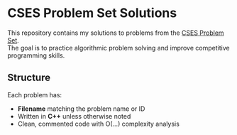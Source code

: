 # CSES Problem Set Solutions

This repository contains my solutions to problems from the [CSES Problem Set](https://cses.fi/problemset/).  
The goal is to practice algorithmic problem solving and improve competitive programming skills.

## Structure
Each problem has:
- **Filename** matching the problem name or ID
- Written in **C++** unless otherwise noted
- Clean, commented code with O(...) complexity analysis
